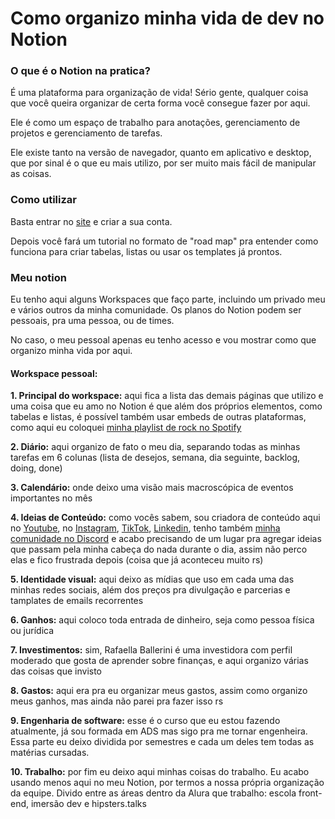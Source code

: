 
# Como organizo minha vida de dev no Notion

### O que é o Notion na pratica?

É uma plataforma para organização de vida! Sério gente, qualquer coisa que você queira organizar de certa forma você consegue fazer por aqui.

Ele é como um espaço de trabalho para anotações, gerenciamento de projetos e gerenciamento de tarefas.

Ele existe tanto na versão de navegador, quanto em aplicativo e desktop, que por sinal é o que eu mais utilizo, por ser muito mais fácil de manipular as coisas.

### Como utilizar

Basta entrar no [site](https://www.notion.so/pt-br) e criar a sua conta.

Depois você fará um tutorial no formato de "road map" pra entender como funciona para criar tabelas, listas ou usar os templates já prontos.

### Meu notion

Eu tenho aqui alguns Workspaces que faço parte, incluindo um privado meu e vários outros da minha comunidade. Os planos do Notion podem ser pessoais, pra uma pessoa, ou de times.

No caso, o meu pessoal apenas eu tenho acesso e vou mostrar como que organizo minha vida por aqui.

#### Workspace pessoal:

**1. Principal do workspace:** aqui fica a lista das demais páginas que utilizo e uma coisa que eu amo no Notion é que além dos próprios elementos, como tabelas e listas, é possível também usar embeds de outras plataformas, como aqui eu coloquei [minha playlist de rock no Spotify](https://open.spotify.com/playlist/5TUxgTIxzLbLVh7RUf9V8i?si=a6d375c25a254d46)

**2. Diário:** aqui organizo de fato o meu dia, separando todas as minhas tarefas em 6 colunas (lista de desejos, semana, dia seguinte, backlog, doing, done)

**3. Calendário:** onde deixo uma visão mais macroscópica de eventos importantes no mês

**4. Ideias de Conteúdo:** como vocês sabem, sou criadora de conteúdo aqui no [Youtube](https://youtube.com/RafaellaBallerini), no [Instagram](https://instagram.com/rafaballerini), [TikTok](https://www.tiktok.com/@rafaballerini), [Linkedin](https://www.linkedin.com/in/rafaellaballerini/), tenho também [minha comunidade no Discord](https://discord.gg/RjhfZXaVDC) e acabo precisando de um lugar pra agregar ideias que passam pela minha cabeça do nada durante o dia, assim não perco elas e fico frustrada depois (coisa que já aconteceu muito rs)

**5. Identidade visual:** aqui deixo as mídias que uso em cada uma das minhas redes sociais, além dos preços pra divulgação e parcerias e tamplates de emails recorrentes

**6. Ganhos:** aqui coloco toda entrada de dinheiro, seja como pessoa física ou jurídica

**7. Investimentos:** sim, Rafaella Ballerini é uma investidora com perfil moderado que gosta de aprender sobre finanças, e aqui organizo várias das coisas que invisto

**8. Gastos:** aqui era pra eu organizar meus gastos, assim como organizo meus ganhos, mas ainda não parei pra fazer isso rs

**9. Engenharia de software:** esse é o curso que eu estou fazendo atualmente, já sou formada em ADS mas sigo pra me tornar engenheira. Essa parte eu deixo dividida por semestres e cada um deles tem todas as matérias cursadas.

**10. Trabalho:** por fim eu deixo aqui minhas coisas do trabalho. Eu acabo usando menos aqui no meu Notion, por termos a nossa própria organização da equipe. Divido entre as áreas dentro da Alura que trabalho: escola front-end, imersão dev e hipsters.talks
